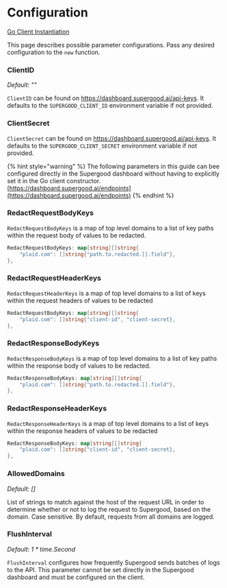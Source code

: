 # Configuration

[Go Client Instantiation](https://docs.supergood.ai/integrate-with-clients/go)

This page describes possible parameter configurations. Pass any desired configuration to the `new` function.

### ClientID

_Default: ""_

`ClientID` can be found on https://dashboard.supergood.ai/api-keys. It defaults to the `SUPERGOOD_CLIENT_ID` environment variable if not provided.

### ClientSecret

`ClientSecret` can be found on https://dashboard.supergood.ai/api-keys. It defaults to the `SUPERGOOD_CLIENT_SECRET` environment variable if not provided.



{% hint style="warning" %}
The following parameters in this guide can bee configured directly in the Supergood dashboard without having to explicitly set it in the Go client constructor. [https://dashboard.supergood.ai/endpoints](https://dashboard.supergood.ai/endpoints)
{% endhint %}

### RedactRequestBodyKeys

`RedactRequestBodyKeys` is a map of top level domains to a list of key paths within the request body of values to be redacted.&#x20;

```go
RedactRequestBodyKeys: map[string][]string{
	"plaid.com": []string{"path.to.redacted.[].field"},
},
```

### RedactRequestHeaderKeys

`RedactRequestHeaderKeys` is a map of top level domains to a list of keys within the request headers of values to be redacted

```go
RedactRequestBodyKeys: map[string][]string{
	"plaid.com": []string{"client-id", "client-secret},
},
```

### RedactResponseBodyKeys

`RedactResponseBodyKeys` is a map of top level domains to a list of key paths within the response body of values to be redacted.

```go
RedactResponseBodyKeys: map[string][]string{
	"plaid.com": []string{"path.to.redacted.[].field"},
},
```

### RedactResponseHeaderKeys

`RedactResponseHeaderKeys` is a map of top level domains to a list of keys within the response headers of values to be redacted

```go
RedactResponseBodyKeys: map[string][]string{
	"plaid.com": []string{"client-id", "client-secret},
},
```

### **AllowedDomains**

_Default: \[]_

List of strings to match against the host of the request URL in order to determine whether or not to log the request to Supergood, based on the domain. Case sensitive. By default, requests from all domains are logged.&#x20;

### **FlushInterval**

_Default: 1 \* time.Second_

`FlushInterval` configures how frequently Supergood sends batches of logs to the API. This parameter cannot be set directly in the Supergood dashboard and must be configured on the client.
